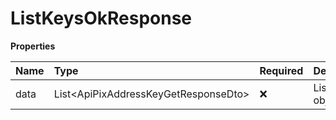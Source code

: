# ListKeysOkResponse

**Properties**

| Name | Type                                   | Required | Description     |
| :--- | :------------------------------------- | :------- | :-------------- |
| data | List\<ApiPixAddressKeyGetResponseDto\> | ❌       | List of objects |

<!-- This file was generated by liblab | https://liblab.com/ -->
